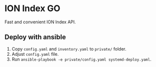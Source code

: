 # ION Index GO

Fast and convenient ION Index API.

## Deploy with ansible

1. Copy `config.yaml` and `inventory.yaml` to `private/` folder.
2. Adjust `config.yaml` file.
3. Run `ansible-playbook -e private/config.yaml systemd-deploy.yaml`.

